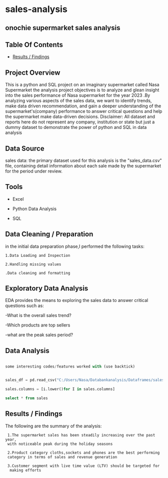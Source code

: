 # sales-analysis
## onochie supermarket sales analysis

## Table Of Contents

- [Results / Findings](#ResultsFindings)

## Project Overview

This is a python and SQL project on an imaginary supermarket called Nasa Supermarket
the analysis project objectives is to analyze and glean insight into the sales performance of Nasa supermarket for the year 2023 .By analyzing various aspects of the sales data, we want to identify trends, make data driven recommendation, and gain a deeper understanding of the supermarket's(company) performance to answer critical questions and help the supermarket make data-driven decisions. 
Disclaimer: All dataset and reports here do not represent any company,
institution or state but just a dummy dataset to demonstrate the power of python and SQL in data
  analysis

  ## Data Source

  sales data: the primary dataset used for this analysis is the 
  "sales_data.csv" file, containing detail information about
  each sale made by the supermarket for the period under review.

  ## Tools

  - Excel

  - Python Data Analysis

  - SQL

  ## Data Cleaning / Preparation

  
  in the initial data preparation phase,I performed the following tasks:

    1.Data Loading and Inspection 

    2.Handling missing values 

    .Data cleaning and formatting 

  ## Exploratory Data Analysis

  EDA provides the means to exploring the sales data to answer critical questions such as:

  -What is the overall sales trend?

  -Which products are top sellers

  -what are the peak sales period?

  ## Data Analysis

  ```python

  some interesting codes/features worked with (use backtick)

```
  
  ```python
  
  sales_df = pd.read_csv("C:/Users/Nasa/Databankanalysis/Dataframes/sales.csv")
  ```

  ```python
  sales.columns = [i.lower()for I in sales.columns]

```

  ```sql
  select * from sales
```

  ## Results / Findings

  The following are the summary of the analysis:

     1.The supermarket sales has been steadily increasing over the past year,
     with noticeable peak during the holiday seasons

     2.Product category cloths,sockets and phones are the best performing 
     category in terms of sales and revenue generation
     
     3.Customer segment with live time value (LTV) should be targeted for 
      making efforts

  







  


 
